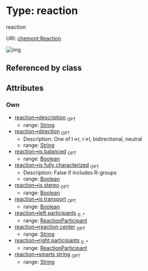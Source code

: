 
# Type: reaction


reaction

URI: [chemont:Reaction](https://w3id.org/chemont/Reaction)


![img](http://yuml.me/diagram/nofunky;dir:TB/class/[ReactionParticipant],[ReactionParticipant]<right%20participants%200..*-++[Reaction&#124;direction:string%20%3F;smarts_string:string%20%3F;is_stereo:boolean%20%3F;is_balanced:boolean%20%3F;is_transport:boolean%20%3F;is_fully_characterized:boolean%20%3F;reaction_center:string%20%3F;description:string%20%3F],[ReactionParticipant]<left%20participants%200..*-++[Reaction])

## Referenced by class


## Attributes


### Own

 * [reaction➞description](reaction_description.md)  <sub>OPT</sub>
    * range: [String](types/String.md)
 * [reaction➞direction](reaction_direction.md)  <sub>OPT</sub>
    * Description: One of l->r, r->l, bidirectional, neutral
    * range: [String](types/String.md)
 * [reaction➞is balanced](reaction_is_balanced.md)  <sub>OPT</sub>
    * range: [Boolean](types/Boolean.md)
 * [reaction➞is fully characterized](reaction_is_fully_characterized.md)  <sub>OPT</sub>
    * Description: False if includes R-groups
    * range: [Boolean](types/Boolean.md)
 * [reaction➞is stereo](reaction_is_stereo.md)  <sub>OPT</sub>
    * range: [Boolean](types/Boolean.md)
 * [reaction➞is transport](reaction_is_transport.md)  <sub>OPT</sub>
    * range: [Boolean](types/Boolean.md)
 * [reaction➞left participants](reaction_left_participants.md)  <sub>0..*</sub>
    * range: [ReactionParticipant](ReactionParticipant.md)
 * [reaction➞reaction center](reaction_reaction_center.md)  <sub>OPT</sub>
    * range: [String](types/String.md)
 * [reaction➞right participants](reaction_right_participants.md)  <sub>0..*</sub>
    * range: [ReactionParticipant](ReactionParticipant.md)
 * [reaction➞smarts string](reaction_smarts_string.md)  <sub>OPT</sub>
    * range: [String](types/String.md)
